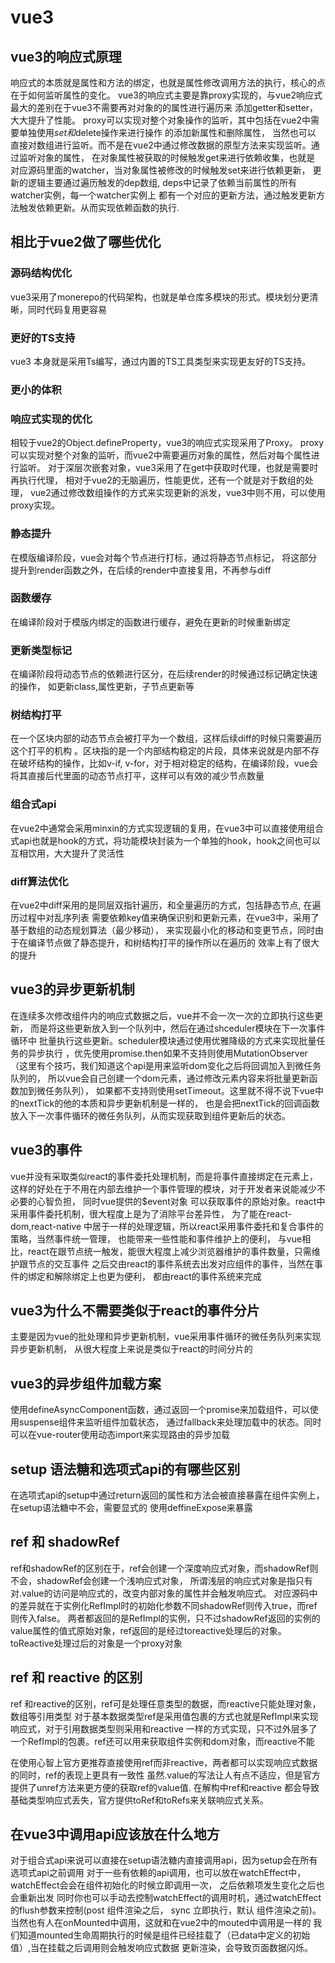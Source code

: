 # vue3

## vue3的响应式原理

响应式的本质就是属性和方法的绑定，也就是属性修改调用方法的执行，核心的点在于如何监听属性的变化。
vue3的响应式主要是靠proxy实现的，与vue2响应式最大的差别在于vue3不需要再对对象的的属性进行遍历来
添加getter和setter，大大提升了性能。
proxy可以实现对整个对象操作的监听，其中包括在vue2中需要单独使用$set和$delete操作来进行操作
的添加新属性和删除属性，
当然也可以
直接对数组进行监听。而不是在vue2中通过修改数据的原型方法来实现监听。通过监听对象的属性，
在对象属性被获取的时候触发get来进行依赖收集，也就是
对应源码里面的watcher，当对象属性被修改的时候触发set来进行依赖更新，
更新的逻辑主要通过遍历触发的dep数组, deps中记录了依赖当前属性的所有watcher实例，每一个watcher实例上
都有一个对应的更新方法，通过触发更新方法触发依赖更新。从而实现依赖函数的执行.


## 相比于vue2做了哪些优化
### 源码结构优化
vue3采用了monerepo的代码架构，也就是单仓库多模块的形式。模块划分更清晰，同时代码复用更容易
### 更好的TS支持
vue3 本身就是采用Ts编写，通过内置的TS工具类型来实现更友好的TS支持。
### 更小的体积
### 响应式实现的优化

相较于vue2的Object.defineProperty，vue3的响应式实现采用了Proxy。
proxy可以实现对整个对象的监听，而vue2中需要遍历对象的属性，然后对每个属性进行监听。
对于深层次嵌套对象，vue3采用了在get中获取时代理，也就是需要时再执行代理，
相对于vue2的无脑遍历，性能更优，还有一个就是对于数组的处理，
vue2通过修改数组操作的方式来实现更新的派发，vue3中则不用，可以使用proxy实现。

### 静态提升
在模版编译阶段，vue会对每个节点进行打标，通过将静态节点标记，
将这部分提升到render函数之外，在后续的render中直接复用，不再参与diff
### 函数缓存
在编译阶段对于模版内绑定的函数进行缓存，避免在更新的时候重新绑定

### 更新类型标记
在编译阶段将动态节点的依赖进行区分，在后续render的时候通过标记确定快速的操作，
如更新class,属性更新，子节点更新等

### 树结构打平
在一个区块内部的动态节点会被打平为一个数组，这样后续diff的时候只需要遍历这个打平的机构
。区块指的是一个内部结构稳定的片段，具体来说就是内部不存在破坏结构的操作，比如v-if, 
v-for，对于相对稳定的结构，在编译阶段，vue会将其直接后代里面的动态节点打平，这样可以有效的减少节点数量

### 组合式api
在vue2中通常会采用minxin的方式实现逻辑的复用，在vue3中可以直接使用组合式api也就是hook的方式，将功能模块封装为一个单独的hook，hook之间也可以互相饮用，大大提升了灵活性

### diff算法优化
在vue2中diff采用的是同层双指针遍历，和全量遍历的方式，包括静态节点, 在遍历过程中对乱序列表
需要依赖key值来确保识别和更新元素，在vue3中，采用了基于数组的动态规划算法（最少移动），
来实现最小化的移动和变更节点，同时由于在编译节点做了静态提升，和树结构打平的操作所以在遍历的
效率上有了很大的提升
## vue3的异步更新机制
在连续多次修改组件内的响应式数据之后，vue并不会一次一次的立即执行这些更新，
而是将这些更新放入到一个队列中，然后在通过shceduler模块在下一次事件循环中
批量执行这些更新。scheduler模块通过使用优雅降级的方式来实现批量任务的异步执行
，优先使用promise.then如果不支持则使用MutationObserver
（这里有个技巧，我们知道这个api是用来监听dom变化之后将回调加入到微任务队列的，
所以vue会自己创建一个dom元素，通过修改元素内容来将批量更新函数加到微任务队列），
如果都不支持则使用setTimeout。这里就不得不说下vue中的nextTick的他的本质和异步更新机制是一样的，
也是会把nextTick的回调函数放入下一次事件循环的微任务队列，从而实现获取到组件更新后的状态。
## vue3的事件
vue并没有采取类似react的事件委托处理机制，而是将事件直接绑定在元素上，
这样的好处在于不用在内部去维护一个事件管理的模块，对于开发者来说能减少不必要的心智负担，
同时vue提供的$event对象
可以获取事件的原始对象。react中采用事件委托机制，很大程度上是为了消除平台差异性，
为了能在react-dom,react-native
中居于一样的处理逻辑，所以react采用事件委托和复合事件的策略，当然事件统一管理，
也能带来一些性能和事件维护上的便利，
与vue相比，react在跟节点统一触发，能很大程度上减少浏览器维护的事件数量，只需维护跟节点的交互事件
之后交由react的事件系统去出发对应组件的事件，当然在事件的绑定和解除绑定上也更为便利，
都由react的事件系统来完成
## vue3为什么不需要类似于react的事件分片
主要是因为vue的批处理和异步更新机制，vue采用事件循环的微任务队列来实现异步更新机制，
从很大程度上来说是类似于react的时间分片的
## vue3的异步组件加载方案
使用defineAsyncComponent函数，通过返回一个promise来加载组件，可以使用suspense组件来监听组件加载状态，
通过fallback来处理加载中的状态。同时可以在vue-router使用动态import来实现路由的异步加载
## setup 语法糖和选项式api的有哪些区别
在选项式api的setup中通过return返回的属性和方法会被直接暴露在组件实例上，在setup语法糖中不会，需要显式的
使用deffineExpose来暴露

## ref 和 shadowRef

ref和shadowRef的区别在于，ref会创建一个深度响应式对象，而shadowRef则不会，shadowRef会创建一个浅响应式对象，
所谓浅层的响应式对象是指只有对.value的访问是响应式的，改变内部对象的属性并会触发响应式。
对应源码中的差异就在于实例化RefImpl时的初始化参数不同shadowRef则传入true，而ref则传入false。
两者都返回的是RefImpl的实例，只不过shadowRef返回的实例的value属性的值式原始对象，ref返回的是经过toreactive处理后的对象。
toReactive处理过后的对象是一个proxy对象


## ref 和 reactive 的区别

ref 和reactive的区别，ref可是处理任意类型的数据，而reactive只能处理对象，数组等引用类型
对于基本数据类型ref是采用值包裹的方式也就是RefImpl来实现响应式，对于引用数据类型则采用和reactive
一样的方式实现，只不过外层多了一个RefImpl的包裹。ref还可以用来获取组件实例和dom对象，而reactive不能

在使用心智上官方更推荐直接使用ref而非reactive，两者都可以实现响应式数据的同时，ref的表现上更具有一致性
虽然.value的写法让人有点不适应，但是官方提供了unref方法来更方便的获取ref的value值. 在解构中ref和reactive
都会导致基础类型响应式丢失，官方提供toRef和toRefs来关联响应式关系。


## 在vue3中调用api应该放在什么地方

对于组合式api来说可以直接在setup语法糖内直接调用api，因为setup会在所有选项式api之前调用
对于一些有依赖的api调用，也可以放在watchEffect中，watchEffect会会在组件初始化的时候立即调用一次，
之后依赖项发生变化之后也会重新出发
同时你也可以手动去控制watchEffect的调用时机，通过watchEffect的flush参数来控制(post 组件渲染之后，
sync 立即执行，默认 组件渲染之前)。当然也有人在onMounted中调用，这就和在vue2中的mouted中调用是一样的
我们知道mounted生命周期执行的时候是组件已经挂载了（已data中定义的初始值）,当在挂载之后调用则会触发响应式数据
更新渲染，会导致页面数据闪烁。

